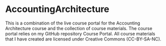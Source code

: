 # AccountingArchitecture
This is a combination of the live course portal for the Accounting Architecture course and the collection of course materials. The course portal relies on my GitHub repository Course Portal. All course materials that I have created are licensed under Creative Commons (CC-BY-SA-NC).
